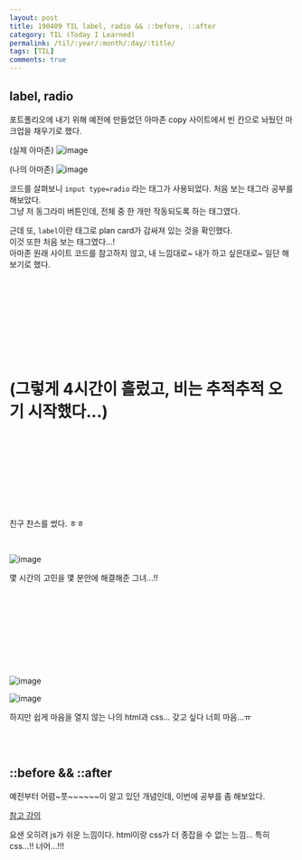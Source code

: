 ```yaml
---
layout: post
title: 190409 TIL label, radio && ::before, ::after
category: TIL (Today I Learned)
permalink: /til/:year/:month/:day/:title/
tags: [TIL]
comments: true
---
```


## **label, radio**

포트폴리오에 내기 위해 예전에 만들었던 아마존 copy 사이트에서 빈 칸으로 놔뒀던 마크업을 채우기로 했다.

(실제 아마존)
![image](https://user-images.githubusercontent.com/40848630/55857650-9e4d2500-5ba8-11e9-8f7e-01ef736ac5c4.png)

(나의 아마존)
![image](https://user-images.githubusercontent.com/40848630/55857691-c177d480-5ba8-11e9-9309-1118f0b1ab7d.png)

코드를 살펴보니 `input type=radio` 라는 태그가 사용되었다. 
처음 보는 태그라 공부를 해보았다.  
그냥 저 동그라미 버튼인데, 전체 중 한 개만 작동되도록 하는 태그였다. 

근데 또, `label`이란 태그로 plan card가 감싸져 있는 것을 확인했다.  
이것 또한 처음 보는 태그였다...!  
아마존 원래 사이트 코드를 참고하지 않고, 내 느낌대로~ 내가 하고 싶은대로~ 일단 해보기로 했다.

<br/>
<br/>
<br/>
<br/>
<br/>
<br/>
<br/>
<br/>



# **(그렇게 4시간이 흘렀고, 비는 추적추적 오기 시작했다...)**

<br/>
<br/>
<br/>
<br/>
<br/>
<br/>
<br/>
<br/>
  
   

친구 찬스를 썼다. ㅎㅎ

<br/>

![image](https://user-images.githubusercontent.com/40848630/55858520-dbb2b200-5baa-11e9-9149-7b8a019280c9.png)

몇 시간의 고민을 몇 분안에 해결해준 그녀...!! 

<br/>
<br/>
<br/>
<br/>
<br/>
<br/>
<br/>
<br/>

![image](https://user-images.githubusercontent.com/40848630/55858562-fbe27100-5baa-11e9-9fe2-0eb9275120d6.png)

![image](https://user-images.githubusercontent.com/40848630/55858591-0e5caa80-5bab-11e9-8ea8-b28fa1f72ece.png)

하지만 쉽게 마음을 열지 않는 나의 html과 css...
갖고 싶다 너희 마음...ㅠ 

<br/>
<br/>


## **::before && ::after**
예전부터 어렴~풋~~~~~~이 알고 있던 개념인데, 이번에 공부를 좀 해보았다.

[참고 강의](https://www.youtube.com/watch?v=wTUMrLAbREo)

요샌 오히려 js가 쉬운 느낌이다.
html이랑 css가 더 종잡을 수 없는 느낌...
특히 css...!! 너어...!!! 